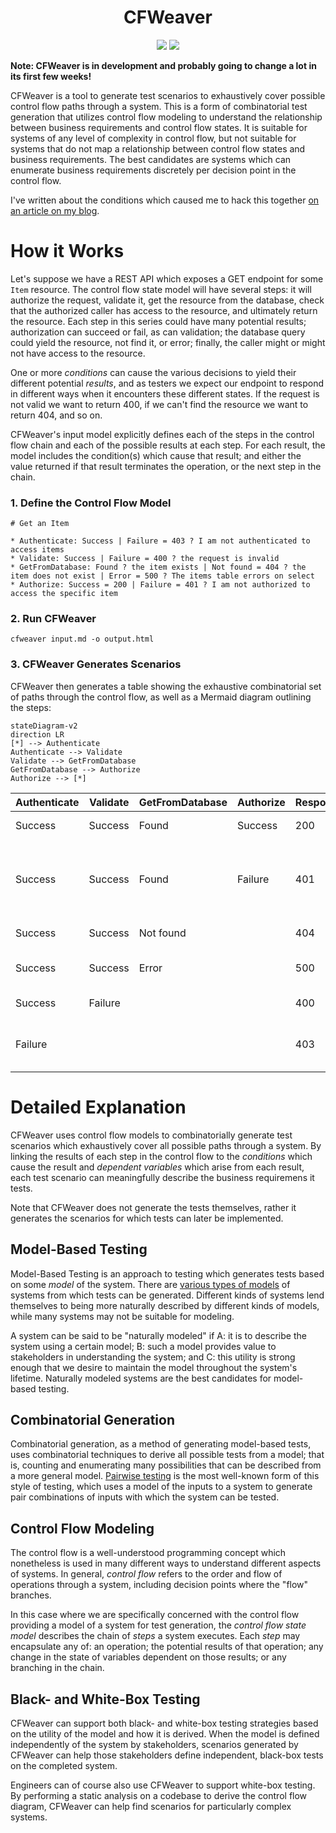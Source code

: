 <div align="center">

# CFWeaver

<a href="https://github.com/IanWold/CFWeaver/actions"><img src="https://img.shields.io/github/actions/workflow/status/ianwold/cfweaver/buildAot.yml?style=for-the-badge" /></a>
<a href="https://github.com/IanWold/CFWeaver/releases"><img src="https://img.shields.io/github/v/release/ianwold/cfweaver?include_prereleases&style=for-the-badge" /></a>

</div>

**Note: CFWeaver is in development and probably going to change a lot in its first few weeks!**

CFWeaver is a tool to generate test scenarios to exhaustively cover possible control flow paths through a system. This is a form of combinatorial test generation that utilizes control flow modeling to understand the relationship between business requirements and control flow states. It is suitable for systems of any level of complexity in control flow, but not suitable for systems that do not map a relationship between control flow states and business requirements. The best candidates are systems which can enumerate business requirements discretely per decision point in the control flow.

I've written about the conditions which caused me to hack this together [on an article on my blog](https://ian.wold.guru/Posts/book_club_1-2025.html).

# How it Works

Let's suppose we have a REST API which exposes a GET endpoint for some `Item` resource. The control flow state model will have several steps: it will authorize the request, validate it, get the resource from the database, check that the authorized caller has access to the resource, and ultimately return the resource. Each step in this series could have many potential results; authorization can succeed or fail, as can validation; the database query could yield the resource, not find it, or error; finally, the caller might or might not have access to the resource.

One or more _conditions_ can cause the various decisions to yield their different potential _results_, and as testers we expect our endpoint to respond in different ways when it encounters these different states. If the request is not valid we want to return 400, if we can't find the resource we want to return 404, and so on.

CFWeaver's input model explicitly defines each of the steps in the control flow chain and each of the possible results at each step. For each result, the model includes the condition(s) which cause that result; and either the value returned if that result terminates the operation, or the next step in the chain.

### 1. Define the Control Flow Model

```
# Get an Item

* Authenticate: Success | Failure = 403 ? I am not authenticated to access items
* Validate: Success | Failure = 400 ? the request is invalid
* GetFromDatabase: Found ? the item exists | Not found = 404 ? the item does not exist | Error = 500 ? The items table errors on select
* Authorize: Success = 200 | Failure = 401 ? I am not authorized to access the specific item
```

### 2. Run CFWeaver

```
cfweaver input.md -o output.html
```

### 3. CFWeaver Generates Scenarios

CFWeaver then generates a table showing the exhaustive combinatorial set of paths through the control flow, as well as a Mermaid diagram outlining the steps:

```mermaid
stateDiagram-v2
direction LR
[*] --> Authenticate
Authenticate --> Validate
Validate --> GetFromDatabase
GetFromDatabase --> Authorize
Authorize --> [*]
```

|Authenticate|Validate|GetFromDatabase|Authorize|Respond|Conditions|
|---|---|---|---|---|---|
|Success|Success|Found|Success|200|the item exists|
|Success|Success|Found|Failure|401|the item exists and I am not authorized to access the specific item|
|Success|Success|Not found||404|the item does not exist|
|Success|Success|Error||500|The items table errors on select|
|Success|Failure|||400|the request is invalid|
|Failure||||403|I am not authenticated to access items|

# Detailed Explanation

CFWeaver uses control flow models to combinatorially generate test scenarios which exhaustively cover all possible paths through a system. By linking the results of each step in the control flow to the _conditions_ which cause the result and _dependent variables_ which arise from each result, each test scenario can meaningfully describe the business requiremens it tests.

Note that CFWeaver does not generate the tests themselves, rather it generates the scenarios for which tests can later be implemented.

## Model-Based Testing

Model-Based Testing is an approach to testing which generates tests based on some _model_ of the system. There are [various types of models](https://www.geeksforgeeks.org/model-based-testing-in-software-testing/) of systems from which tests can be generated. Different kinds of systems lend themselves to being more naturally described by different kinds of models, while many systems may not be suitable for modeling.

A system can be said to be "naturally modeled" if A: it is to describe the system using a certain model; B: such a model provides value to stakeholders in understanding the system; and C: this utility is strong enough that we desire to maintain the model throughout the system's lifetime. Naturally modeled systems are the best candidates for model-based testing.

## Combinatorial Generation

Combinatorial generation, as a method of generating model-based tests, uses combinatorial techniques to derive all possible tests from a model; that is, counting and enumerating many possibilities that can be described from a more general model. [Pairwise testing](https://en.wikipedia.org/wiki/All-pairs_testing) is the most well-known form of this style of testing, which uses a model of the inputs to a system to generate pair combinations of inputs with which the system can be tested.

## Control Flow Modeling

The control flow is a well-understood programming concept which nonetheless is used in many different ways to understand different aspects of systems. In general, _control flow_ refers to the order and flow of operations through a system, including decision points where the "flow" branches.

In this case where we are specifically concerned with the control flow providing a model of a system for test generation, the _control flow state model_ describes the chain of _steps_ a system executes. Each _step_ may encapsulate any of: an operation; the potential results of that operation; any change in the state of variables dependent on those results; or any branching in the chain.

## Black- and White-Box Testing

CFWeaver can support both black- and white-box testing strategies based on the utility of the model and how it is derived. When the model is defined independently of the system by stakeholders, scenarios generated by CFWeaver can help those stakeholders define independent, black-box tests on the completed system.

Engineers can of course also use CFWeaver to support white-box testing. By performing a static analysis on a codebase to derive the control flow diagram, CFWeaver can help find scenarios for particularly complex systems.
